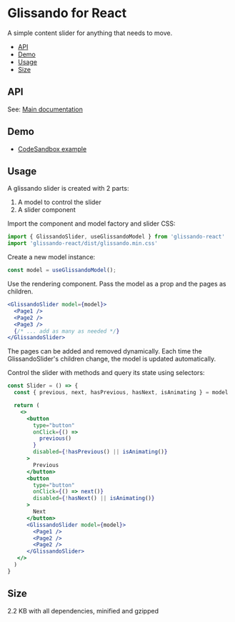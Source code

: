 # Glissando for React

A simple content slider for anything that needs to move.

- [API](#api)
- [Demo](#demo)
- [Usage](#usage)
- [Size](#size)


## API

See: [Main documentation](https://github.com/ArthurClemens/glissando)


## Demo

* [CodeSandbox example](https://codesandbox.io/s/glissando-for-react-2bgz4)


## Usage

A glissando slider is created with 2 parts:

1. A model to control the slider
2. A slider component


Import the component and model factory and slider CSS:

```js
import { GlissandoSlider, useGlissandoModel } from 'glissando-react'
import 'glissando-react/dist/glissando.min.css'
```

Create a new model instance:

```js
const model = useGlissandoModel();
```

Use the rendering component. Pass the model as a prop and the pages as children.

```jsx
<GlissandoSlider model={model}>
  <Page1 />
  <Page2 />
  <Page3 />
  {/* ... add as many as needed */}
</GlissandoSlider>
```

The pages can be added and removed dynamically. Each time the GlissandoSlider's children change, the model is updated automatically.

Control the slider with methods and query its state using selectors:

```jsx
const Slider = () => {
  const { previous, next, hasPrevious, hasNext, isAnimating } = model

  return (
    <>
      <button
        type="button"
        onClick={() =>
          previous()
        }
        disabled={!hasPrevious() || isAnimating()}
      >
        Previous
      </button>
      <button
        type="button"
        onClick={() => next()}
        disabled={!hasNext() || isAnimating()}
      >
        Next
      </button>
      <GlissandoSlider model={model}>
        <Page1 />
        <Page2 />
        <Page2 />
      </GlissandoSlider>
   </>
  )
}
```

## Size

2.2 KB with all dependencies, minified and gzipped

